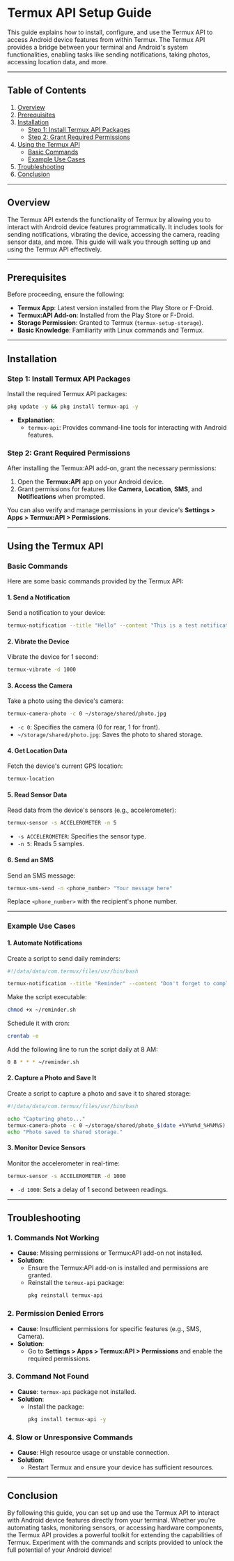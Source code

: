 # Termux API Setup Guide

This guide explains how to install, configure, and use the Termux API to access Android device features from within Termux. The Termux API provides a bridge between your terminal and Android's system functionalities, enabling tasks like sending notifications, taking photos, accessing location data, and more.

---

## Table of Contents

1. [Overview](#overview)
2. [Prerequisites](#prerequisites)
3. [Installation](#installation)
   - [Step 1: Install Termux API Packages](#step-1-install-termux-api-packages)
   - [Step 2: Grant Required Permissions](#step-2-grant-required-permissions)
4. [Using the Termux API](#using-the-termux-api)
   - [Basic Commands](#basic-commands)
   - [Example Use Cases](#example-use-cases)
5. [Troubleshooting](#troubleshooting)
6. [Conclusion](#conclusion)

---

## Overview

The Termux API extends the functionality of Termux by allowing you to interact with Android device features programmatically. It includes tools for sending notifications, vibrating the device, accessing the camera, reading sensor data, and more. This guide will walk you through setting up and using the Termux API effectively.

---

## Prerequisites

Before proceeding, ensure the following:

- **Termux App**: Latest version installed from the Play Store or F-Droid.
- **Termux:API Add-on**: Installed from the Play Store or F-Droid.
- **Storage Permission**: Granted to Termux (`termux-setup-storage`).
- **Basic Knowledge**: Familiarity with Linux commands and Termux.

---

## Installation

### Step 1: Install Termux API Packages
Install the required Termux API packages:
```bash
pkg update -y && pkg install termux-api -y
```

- **Explanation**:
  - `termux-api`: Provides command-line tools for interacting with Android features.

### Step 2: Grant Required Permissions
After installing the Termux:API add-on, grant the necessary permissions:
1. Open the **Termux:API** app on your Android device.
2. Grant permissions for features like **Camera**, **Location**, **SMS**, and **Notifications** when prompted.

You can also verify and manage permissions in your device's **Settings > Apps > Termux:API > Permissions**.

---

## Using the Termux API

### Basic Commands

Here are some basic commands provided by the Termux API:

#### 1. Send a Notification
Send a notification to your device:
```bash
termux-notification --title "Hello" --content "This is a test notification"
```

#### 2. Vibrate the Device
Vibrate the device for 1 second:
```bash
termux-vibrate -d 1000
```

#### 3. Access the Camera
Take a photo using the device's camera:
```bash
termux-camera-photo -c 0 ~/storage/shared/photo.jpg
```
- `-c 0`: Specifies the camera (0 for rear, 1 for front).
- `~/storage/shared/photo.jpg`: Saves the photo to shared storage.

#### 4. Get Location Data
Fetch the device's current GPS location:
```bash
termux-location
```

#### 5. Read Sensor Data
Read data from the device's sensors (e.g., accelerometer):
```bash
termux-sensor -s ACCELEROMETER -n 5
```
- `-s ACCELEROMETER`: Specifies the sensor type.
- `-n 5`: Reads 5 samples.

#### 6. Send an SMS
Send an SMS message:
```bash
termux-sms-send -n <phone_number> "Your message here"
```
Replace `<phone_number>` with the recipient's phone number.

---

### Example Use Cases

#### 1. Automate Notifications
Create a script to send daily reminders:
```bash
#!/data/data/com.termux/files/usr/bin/bash

termux-notification --title "Reminder" --content "Don't forget to complete your tasks today!"
```

Make the script executable:
```bash
chmod +x ~/reminder.sh
```

Schedule it with cron:
```bash
crontab -e
```
Add the following line to run the script daily at 8 AM:
```bash
0 8 * * * ~/reminder.sh
```

#### 2. Capture a Photo and Save It
Create a script to capture a photo and save it to shared storage:
```bash
#!/data/data/com.termux/files/usr/bin/bash

echo "Capturing photo..."
termux-camera-photo -c 0 ~/storage/shared/photo_$(date +%Y%m%d_%H%M%S).jpg
echo "Photo saved to shared storage."
```

#### 3. Monitor Device Sensors
Monitor the accelerometer in real-time:
```bash
termux-sensor -s ACCELEROMETER -d 1000
```
- `-d 1000`: Sets a delay of 1 second between readings.

---

## Troubleshooting

### 1. Commands Not Working
- **Cause**: Missing permissions or Termux:API add-on not installed.
- **Solution**:
  - Ensure the Termux:API add-on is installed and permissions are granted.
  - Reinstall the `termux-api` package:
    ```bash
    pkg reinstall termux-api
    ```

### 2. Permission Denied Errors
- **Cause**: Insufficient permissions for specific features (e.g., SMS, Camera).
- **Solution**:
  - Go to **Settings > Apps > Termux:API > Permissions** and enable the required permissions.

### 3. Command Not Found
- **Cause**: `termux-api` package not installed.
- **Solution**:
  - Install the package:
    ```bash
    pkg install termux-api -y
    ```

### 4. Slow or Unresponsive Commands
- **Cause**: High resource usage or unstable connection.
- **Solution**:
  - Restart Termux and ensure your device has sufficient resources.

---

## Conclusion

By following this guide, you can set up and use the Termux API to interact with Android device features directly from your terminal. Whether you're automating tasks, monitoring sensors, or accessing hardware components, the Termux API provides a powerful toolkit for extending the capabilities of Termux. Experiment with the commands and scripts provided to unlock the full potential of your Android device!
